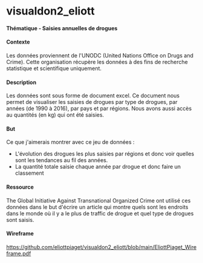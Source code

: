 # visualdon2_eliott
#### Thématique - Saisies annuelles de drogues
#### Contexte
Les données proviennent de l'UNODC (United Nations Office on Drugs and Crime). Cette organisation récupère les données à des fins de recherche statistique et scientifique uniquement.
#### Description
Les données sont sous forme de document excel. Ce document nous permet de visualiser les saisies de drogues par type de drogues, par années (de 1990 à 2016), par pays et par régions. Nous avons aussi accès au quantités (en kg) qui ont été saisies.
#### But
Ce que j'aimerais montrer avec ce jeu de données : 
- L'évolution des drogues les plus saisies par régions et donc voir quelles sont les tendances au fil des années.
- La quantité totale saisie chaque année par drogue et donc faire un classement
#### Ressource
The Global Initiative Against Transnational Organized Crime ont utilisé ces données dans le but d'écrire un article qui montre quels sont les endroits dans le monde où il y a le plus de traffic de drogue et quel type de drogues sont saisis. 

#### Wireframe
https://github.com/eliottpiaget/visualdon2_eliott/blob/main/EliottPiaget_Wireframe.pdf
